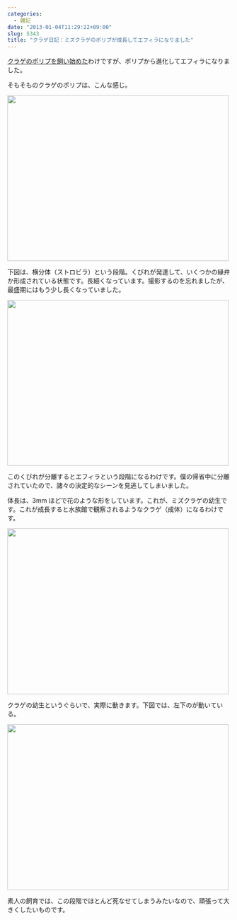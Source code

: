 ```yaml
---
categories:
  - 雑記
date: "2013-01-04T11:29:22+09:00"
slug: 5343
title: "クラゲ日記：ミズクラゲのポリプが成長してエフィラになりました"
---
```


[クラゲのポリプを飼い始めた](http://rakuishi.com/kurage/5276/)わけですが、ポリプから進化してエフィラになりました。

そもそものクラゲのポリプは、こんな感じ。

<img alt="" src="/images/2012/12/5343_1.jpg" width="500" height="375">

下図は、横分体（ストロビラ）という段階。くびれが発達して、いくつかの縁弁か形成されている状態です。長細くなっています。撮影するのを忘れましたが、最盛期にはもう少し長くなっていました。

<img alt="" src="/images/2013/01/5343_2.jpg" width="500" height="375">

このくびれが分離するとエフィラという段階になるわけです。僕の帰省中に分離されていたので、諸々の決定的なシーンを見逃してしまいました。

体長は、3mm ほどで花のような形をしています。これが、ミズクラゲの幼生です。これが成長すると水族館で観察されるようなクラゲ（成体）になるわけです。

<img alt="" src="/images/2013/01/5343_3.jpg" width="500" height="375">

クラゲの幼生というぐらいで、実際に動きます。下図では、左下のが動いている。

<img alt="" src="/images/2013/01/5343_4.jpg" width="500" height="375">

素人の飼育では、この段階でほとんど死なせてしまうみたいなので、頑張って大きくしたいものです。
